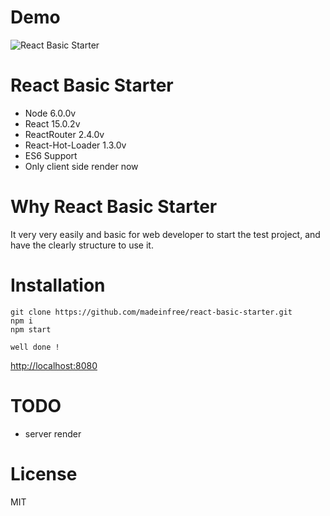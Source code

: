# Demo
![React Basic Starter](http://i.imgur.com/Gu7lMLU.png)

# React Basic Starter
* Node 6.0.0v
* React 15.0.2v
* ReactRouter 2.4.0v
* React-Hot-Loader 1.3.0v
* ES6 Support
* Only client side render now

# Why React Basic Starter
It very very easily and basic for web developer to start the test project, and have the clearly structure to use it.

# Installation
```
git clone https://github.com/madeinfree/react-basic-starter.git
npm i
npm start

well done !
```
[http://localhost:8080](http://localhost:8080)

# TODO
* server render

# License
MIT
